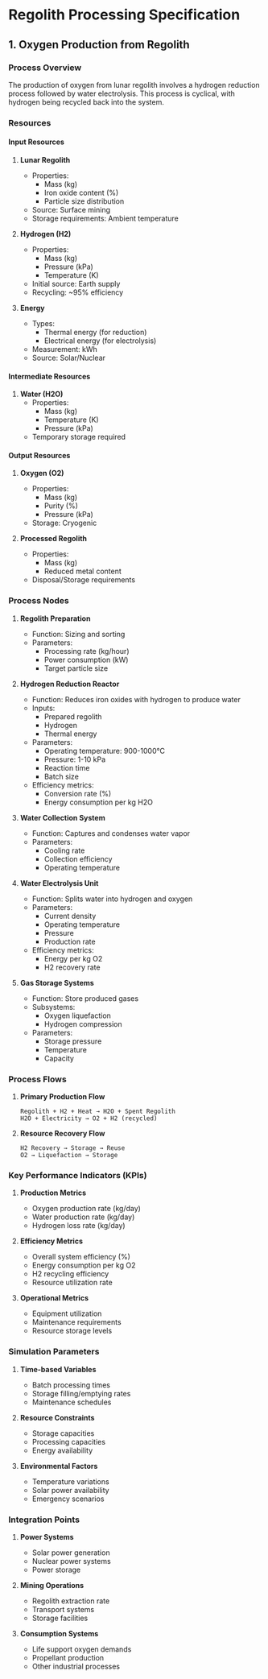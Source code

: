 # Regolith Processing Specification

## 1. Oxygen Production from Regolith

### Process Overview
The production of oxygen from lunar regolith involves a hydrogen reduction process followed by water electrolysis. This process is cyclical, with hydrogen being recycled back into the system.

### Resources

#### Input Resources
1. **Lunar Regolith**
   - Properties:
     - Mass (kg)
     - Iron oxide content (%)
     - Particle size distribution
   - Source: Surface mining
   - Storage requirements: Ambient temperature

2. **Hydrogen (H2)**
   - Properties:
     - Mass (kg)
     - Pressure (kPa)
     - Temperature (K)
   - Initial source: Earth supply
   - Recycling: ~95% efficiency

3. **Energy**
   - Types:
     - Thermal energy (for reduction)
     - Electrical energy (for electrolysis)
   - Measurement: kWh
   - Source: Solar/Nuclear

#### Intermediate Resources
1. **Water (H2O)**
   - Properties:
     - Mass (kg)
     - Temperature (K)
     - Pressure (kPa)
   - Temporary storage required

#### Output Resources
1. **Oxygen (O2)**
   - Properties:
     - Mass (kg)
     - Purity (%)
     - Pressure (kPa)
   - Storage: Cryogenic

2. **Processed Regolith**
   - Properties:
     - Mass (kg)
     - Reduced metal content
   - Disposal/Storage requirements

### Process Nodes

1. **Regolith Preparation**
   - Function: Sizing and sorting
   - Parameters:
     - Processing rate (kg/hour)
     - Power consumption (kW)
     - Target particle size

2. **Hydrogen Reduction Reactor**
   - Function: Reduces iron oxides with hydrogen to produce water
   - Inputs:
     - Prepared regolith
     - Hydrogen
     - Thermal energy
   - Parameters:
     - Operating temperature: 900-1000°C
     - Pressure: 1-10 kPa
     - Reaction time
     - Batch size
   - Efficiency metrics:
     - Conversion rate (%)
     - Energy consumption per kg H2O

3. **Water Collection System**
   - Function: Captures and condenses water vapor
   - Parameters:
     - Cooling rate
     - Collection efficiency
     - Operating temperature

4. **Water Electrolysis Unit**
   - Function: Splits water into hydrogen and oxygen
   - Parameters:
     - Current density
     - Operating temperature
     - Pressure
     - Production rate
   - Efficiency metrics:
     - Energy per kg O2
     - H2 recovery rate

5. **Gas Storage Systems**
   - Function: Store produced gases
   - Subsystems:
     - Oxygen liquefaction
     - Hydrogen compression
   - Parameters:
     - Storage pressure
     - Temperature
     - Capacity

### Process Flows

1. **Primary Production Flow**
   ```
   Regolith + H2 + Heat → H2O + Spent Regolith
   H2O + Electricity → O2 + H2 (recycled)
   ```

2. **Resource Recovery Flow**
   ```
   H2 Recovery → Storage → Reuse
   O2 → Liquefaction → Storage
   ```

### Key Performance Indicators (KPIs)

1. **Production Metrics**
   - Oxygen production rate (kg/day)
   - Water production rate (kg/day)
   - Hydrogen loss rate (kg/day)

2. **Efficiency Metrics**
   - Overall system efficiency (%)
   - Energy consumption per kg O2
   - H2 recycling efficiency
   - Resource utilization rate

3. **Operational Metrics**
   - Equipment utilization
   - Maintenance requirements
   - Resource storage levels

### Simulation Parameters

1. **Time-based Variables**
   - Batch processing times
   - Storage filling/emptying rates
   - Maintenance schedules

2. **Resource Constraints**
   - Storage capacities
   - Processing capacities
   - Energy availability

3. **Environmental Factors**
   - Temperature variations
   - Solar power availability
   - Emergency scenarios

### Integration Points

1. **Power Systems**
   - Solar power generation
   - Nuclear power systems
   - Power storage

2. **Mining Operations**
   - Regolith extraction rate
   - Transport systems
   - Storage facilities

3. **Consumption Systems**
   - Life support oxygen demands
   - Propellant production
   - Other industrial processes 